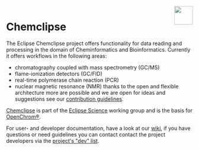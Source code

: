 <img src="https://science.eclipse.org/images/science/logo.png" height="50" align="right">

# Chemclipse

The Eclipse Chemclipse project offers functionality for data reading and processing in the domain of
Cheminformatics and Bioinformatics.
Currently it offers workflows in the following areas:
* chromatography coupled with mass spectrometry (GC/MS)
* flame-ionization detectors (GC/FID)
* real-time polymerase chain reaction (PCR)
* nuclear magnetic resonance (NMR)
thanks to the open and flexible architecture more are possible and we are open for ideas and suggestions see our [contribution guidelines](https://github.com/eclipse/chemclipse/blob/develop/CONTRIBUTING.md).

[Chemclipse](https://projects.eclipse.org/projects/science.chemclipse) is part of the [Eclipse Science](https://science.eclipse.org/) working group and is the basis for [OpenChrom®](https://github.com/Openchrom/openchrom).

For user- and developer documentation, have a look at our [wiki](https://github.com/eclipse/chemclipse/wiki), if you have questions or need guidelines you can contact contact the project developers via the [project's "dev" list](https://dev.eclipse.org/mailman/listinfo/chemclipse-dev).


